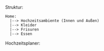 Struktur:

    Home:
      |--> Hochzeitsambiente (Innen und Außen)
      |--> Kleider
      |--> Frisuren
      |--> Essen
  
Hochzeitsplaner:   
